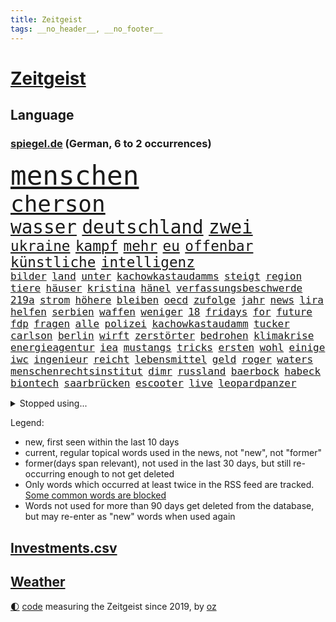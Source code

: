 ```yaml
---
title: Zeitgeist
tags: __no_header__, __no_footer__
---
```


# [Zeitgeist](https://oliz.io/zeitgeist/)

## Language

<h3><a href="https://www.spiegel.de" target="_blank">spiegel.de</a> (German, 6 to 2 occurrences)</h3>
<p style="font-family:monospace">
<span style="font-size:32pt"><a href="news_links.html#menschen" class="current">menschen</a></span>
<br>
<span style="font-size:27pt"><a href="news_links.html#cherson" class="current">cherson</a></span>
<br>
<span style="font-size:22pt"><a href="news_links.html#wasser" class="current">wasser</a></span>
<span style="font-size:22pt"><a href="news_links.html#deutschland" class="current">deutschland</a></span>
<span style="font-size:22pt"><a href="news_links.html#zwei" class="current">zwei</a></span>
<br>
<span style="font-size:17pt"><a href="news_links.html#ukraine" class="current">ukraine</a></span>
<span style="font-size:17pt"><a href="news_links.html#kampf" class="current">kampf</a></span>
<span style="font-size:17pt"><a href="news_links.html#mehr" class="current">mehr</a></span>
<span style="font-size:17pt"><a href="news_links.html#eu" class="current">eu</a></span>
<span style="font-size:17pt"><a href="news_links.html#offenbar" class="current">offenbar</a></span>
<span style="font-size:17pt"><a href="news_links.html#künstliche" class="current">künstliche</a></span>
<span style="font-size:17pt"><a href="news_links.html#intelligenz" class="current">intelligenz</a></span>
<br>
<span style="font-size:12pt"><a href="news_links.html#bilder" class="current">bilder</a></span>
<span style="font-size:12pt"><a href="news_links.html#land" class="current">land</a></span>
<span style="font-size:12pt"><a href="news_links.html#unter" class="current">unter</a></span>
<span style="font-size:12pt"><a href="news_links.html#kachowkastaudamms" class="new">kachowkastaudamms</a></span>
<span style="font-size:12pt"><a href="news_links.html#steigt" class="current">steigt</a></span>
<span style="font-size:12pt"><a href="news_links.html#region" class="current">region</a></span>
<span style="font-size:12pt"><a href="news_links.html#tiere" class="current">tiere</a></span>
<span style="font-size:12pt"><a href="news_links.html#häuser" class="current">häuser</a></span>
<span style="font-size:12pt"><a href="news_links.html#kristina" class="new">kristina</a></span>
<span style="font-size:12pt"><a href="news_links.html#hänel" class="new">hänel</a></span>
<span style="font-size:12pt"><a href="news_links.html#verfassungsbeschwerde" class="current">verfassungsbeschwerde</a></span>
<span style="font-size:12pt"><a href="news_links.html#219a" class="new">219a</a></span>
<span style="font-size:12pt"><a href="news_links.html#strom" class="current">strom</a></span>
<span style="font-size:12pt"><a href="news_links.html#höhere" class="current">höhere</a></span>
<span style="font-size:12pt"><a href="news_links.html#bleiben" class="current">bleiben</a></span>
<span style="font-size:12pt"><a href="news_links.html#oecd" class="current">oecd</a></span>
<span style="font-size:12pt"><a href="news_links.html#zufolge" class="current">zufolge</a></span>
<span style="font-size:12pt"><a href="news_links.html#jahr" class="current">jahr</a></span>
<span style="font-size:12pt"><a href="news_links.html#news" class="current">news</a></span>
<span style="font-size:12pt"><a href="news_links.html#lira" class="new">lira</a></span>
<span style="font-size:12pt"><a href="news_links.html#helfen" class="current">helfen</a></span>
<span style="font-size:12pt"><a href="news_links.html#serbien" class="current">serbien</a></span>
<span style="font-size:12pt"><a href="news_links.html#waffen" class="current">waffen</a></span>
<span style="font-size:12pt"><a href="news_links.html#weniger" class="current">weniger</a></span>
<span style="font-size:12pt"><a href="news_links.html#18" class="current">18</a></span>
<span style="font-size:12pt"><a href="news_links.html#fridays" class="current">fridays</a></span>
<span style="font-size:12pt"><a href="news_links.html#for" class="current">for</a></span>
<span style="font-size:12pt"><a href="news_links.html#future" class="current">future</a></span>
<span style="font-size:12pt"><a href="news_links.html#fdp" class="current">fdp</a></span>
<span style="font-size:12pt"><a href="news_links.html#fragen" class="current">fragen</a></span>
<span style="font-size:12pt"><a href="news_links.html#alle" class="current">alle</a></span>
<span style="font-size:12pt"><a href="news_links.html#polizei" class="current">polizei</a></span>
<span style="font-size:12pt"><a href="news_links.html#kachowkastaudamm" class="new">kachowkastaudamm</a></span>
<span style="font-size:12pt"><a href="news_links.html#tucker" class="current">tucker</a></span>
<span style="font-size:12pt"><a href="news_links.html#carlson" class="current">carlson</a></span>
<span style="font-size:12pt"><a href="news_links.html#berlin" class="current">berlin</a></span>
<span style="font-size:12pt"><a href="news_links.html#wirft" class="current">wirft</a></span>
<span style="font-size:12pt"><a href="news_links.html#zerstörter" class="new">zerstörter</a></span>
<span style="font-size:12pt"><a href="news_links.html#bedrohen" class="current">bedrohen</a></span>
<span style="font-size:12pt"><a href="news_links.html#klimakrise" class="current">klimakrise</a></span>
<span style="font-size:12pt"><a href="news_links.html#energieagentur" class="current">energieagentur</a></span>
<span style="font-size:12pt"><a href="news_links.html#iea" class="current">iea</a></span>
<span style="font-size:12pt"><a href="news_links.html#mustangs" class="new">mustangs</a></span>
<span style="font-size:12pt"><a href="news_links.html#tricks" class="current">tricks</a></span>
<span style="font-size:12pt"><a href="news_links.html#ersten" class="current">ersten</a></span>
<span style="font-size:12pt"><a href="news_links.html#wohl" class="current">wohl</a></span>
<span style="font-size:12pt"><a href="news_links.html#einige" class="current">einige</a></span>
<span style="font-size:12pt"><a href="news_links.html#iwc" class="new">iwc</a></span>
<span style="font-size:12pt"><a href="news_links.html#ingenieur" class="current">ingenieur</a></span>
<span style="font-size:12pt"><a href="news_links.html#reicht" class="current">reicht</a></span>
<span style="font-size:12pt"><a href="news_links.html#lebensmittel" class="current">lebensmittel</a></span>
<span style="font-size:12pt"><a href="news_links.html#geld" class="current">geld</a></span>
<span style="font-size:12pt"><a href="news_links.html#roger" class="current">roger</a></span>
<span style="font-size:12pt"><a href="news_links.html#waters" class="current">waters</a></span>
<span style="font-size:12pt"><a href="news_links.html#menschenrechtsinstitut" class="new">menschenrechtsinstitut</a></span>
<span style="font-size:12pt"><a href="news_links.html#dimr" class="new">dimr</a></span>
<span style="font-size:12pt"><a href="news_links.html#russland" class="current">russland</a></span>
<span style="font-size:12pt"><a href="news_links.html#baerbock" class="current">baerbock</a></span>
<span style="font-size:12pt"><a href="news_links.html#habeck" class="current">habeck</a></span>
<span style="font-size:12pt"><a href="news_links.html#biontech" class="current">biontech</a></span>
<span style="font-size:12pt"><a href="news_links.html#saarbrücken" class="current">saarbrücken</a></span>
<span style="font-size:12pt"><a href="news_links.html#escooter" class="current">escooter</a></span>
<span style="font-size:12pt"><a href="news_links.html#live" class="current">live</a></span>
<span style="font-size:12pt"><a href="news_links.html#leopardpanzer" class="current">leopardpanzer</a></span>
</p>
<details>
<summary>Stopped using...</summary>
<p class="former" style="font-size:12pt">
lieber(958) blicken(957) festnahme(957) hinaus(957) körper(957) tötete(957) versprach(957) zahlreichen(957) ausländische(956) beschimpft(956) drosten(956) tom(956) verstehen(956) eindruck(955) kurzem(955) dominiert(954) kontrolliert(954) sogenannte(954) tschechien(954) wechseln(954) bayerns(953) carsten(953) passieren(953) riss(953) standort(953) steigenden(953) tausend(953) tiktok(953) unbekannten(953) begründung(952) berichterstattung(952) elfmeter(952) historiker(952) kiel(952) landen(952) rtl(952) schicksal(952) unmut(952) vorliegt(952) alpen(951) badenwürttembergs(951) bmw(951) christine(951) david(951) engagement(951) gesunken(951) gründer(951) höchste(951) hört(951) jüngste(951) nominiert(951) bahnhof(950) gutachten(950) haftstrafe(950) times(950) verhängen(950) verändert(950) erfahren(949) falsch(949) gegenteil(949) maske(949) spdpolitiker(949) überlebte(949) elektroauto(948) gestrichen(948) lebte(948) moderne(948) rückt(948) stets(948) strengere(948) weitet(948) ermöglichen(947) mitteln(947) möglichst(947) problemen(947) schauspielerin(947) spekuliert(947) tötet(947) you(947) babys(946) infektion(946) lars(946) meist(946) 43(945) amnesty(945) kaputt(945) roman(945) sprach(945) täglich(945) umsatz(945) enthüllt(944) missbraucht(944) schaltet(944) schottland(944) verena(944) zugelassen(944) ärgert(944) ökonom(944) besuchen(943) extremen(943) freut(943) fußballprofi(943) geldstrafe(943) sinnvoll(943) tokio(943) vorsprung(943) milliarde(942) reporter(942) still(942) trafen(942) appell(941) australische(941) reiste(941) unbedingt(941) bewegen(940) i(940) körperverletzung(940) marke(940) 3000(939) ereignisse(939) kontakte(939) mieten(938) offiziellen(938) pflanzen(938) entsetzen(937) abgebrochen(935) berät(935) dran(935) genauso(934) option(934) rollt(934) analysiert(933) empfängt(933) spiegelumfrage(933) steckte(933) steffen(931) hoffnungen(930) parallelen(930) ähnlich(930) schneider(929) unzufrieden(928) damals(927) richard(926) ämter(926) landesweit(925) größere(924) projekte(924) gehörte(922) bremsen(921) nieder(919) abhängig(918) 91(914) verpasste(913) staatlichen(912) überfall(910) empfangen(908) bbc(904) startup(900) berichtete(863) räumte(847) cent(846) konfrontation(839) belästigung(826) zusammenbruch(810) kleinstadt(809) verantwortliche(796) erschoss(789) unis(767) gewalttat(762) notenbank(721) kontinent(718) felix(713) drohende(711) flohen(705) fotografen(694) belastung(691) zugestimmt(670) brücken(668) bedankt(667) gesund(658) amoklauf(656) superstars(656) komitee(654) 120(653) highlights(650) jenseits(640) hoffenheim(631) zurückziehen(630) moderner(627) kritischen(625) tabellenführer(625) universität(618) pauli(608) spiegelkorrespondent(607) telefoniert(606) vorteil(605) söders(603) großbank(593) mehrfamilienhaus(590) minus(587) bettina(586) empfehlen(584) gewachsen(576) strackzimmermann(576) magazin(572) studenten(571) ampelparteien(565) inklusive(564) fahndet(553) donbass(551) vorbereitungen(547) gesteckt(535) guterres(535) motive(529) loch(528) diskussionen(526) kretschmann(525) angekündigte(523) kriegs(523) zustimmung(523) teuerung(519) öffentlichrechtlichen(519) verteuert(515) marieagnes(513) bat(509) bundesinnenministerin(508) stuhl(500) verpflichtung(500) passierte(494) verschwinden(494) gerichte(490) wettkampf(486) buckinghampalast(479) damalige(478) afrikanischen(476) filmemacher(476) journalismus(473) tempolimit(473) geiselnahme(472) überzeugung(470) versteckte(463) reichweite(461) sitz(459) geplanter(452) don(449) first(442) pannen(442) verschwörung(442) vorab(442) sanktioniert(439) ankommt(438) nukleare(437) betrieben(436) messerangriff(429) breiten(425) invasoren(423) iranische(422) bewusst(421) prominenter(421) koch(420) modernen(420) braunschweig(416) ten(414) ergab(412) zuflucht(412) abgrund(408) erlauben(408) g20(408) talent(408) suchten(407) fußballerinnen(406) austria(396) großmutter(396) inside(396) beliebtesten(395) hammer(386) franken(384) gepäck(376) prominenten(374) würdigt(373) lösungen(369) dinner(364) einstecken(364) 80000(362) zeremonie(362) kaiserslautern(361) budapest(359) steuerzahler(359) verklagen(357) elisabeth(356) sinne(356) save(352) royale(351) oklahoma(349) 21jähriger(348) galten(348) stockholm(348) anwältin(346) andrew(344) grundschule(344) 86(342) camilla(342) massenproteste(341) update(340) mitgeteilt(339) notaufnahme(339) tempel(339) valley(339) olympischen(337) nationale(335) alzheimer(333) persönlicher(333) plädieren(333) wohnmobil(333) zuwanderung(332) verunglückten(331) angehörigen(330) bruno(328) gelöscht(328) sehe(327) finde(326) erobern(325) dokumentation(324) verspottet(324) dramatische(323) image(323) tasche(320) bruttoinlandsprodukt(319) heißer(319) us(318) erlegen(317) berlinneukölln(315) großeltern(314) davis(313) fehlenden(312) namens(312) ungerecht(312) fasst(310) legal(309) oslo(309) starkwatzinger(309) einschlag(308) jubeln(308) ähnlichen(308) aufgaben(305) umweltschützer(305) eukommissar(304) freigabe(304) klimaschützer(304) ältesten(304) scheiterten(301) etlichen(299) linien(294) scheiden(294) überlastet(294) daneben(292) diana(292) fuchs(290) nebenwirkungen(288) neukölln(288) raten(285) 25000(284) bürgergeld(284) hetze(283) hinrichtung(283) einziges(282) marvin(281) vereinbarten(280) tücken(279) raketenangriffen(278) harmlos(277) ticketpreise(276) bellingham(273) jude(273) wunderbar(272) elefanten(271) herunter(269) vergisst(265) jackson(264) verurteilter(264) angler(261) überreste(260) kündigung(259) stephan(259) durant(255) ernährung(255) kanadischen(255) zutritt(255) erzielte(254) interessierte(254) unionsfraktion(254) beschwert(253) feierten(253) roboter(253) moralische(252) freigegeben(249) durchaus(246) monika(245) johan(244) nutzern(244) informierte(243) stützt(241) beherrscht(240) wasserversorgung(240) wohnraum(240) fußballfans(239) krone(239) spiels(239) angesehen(238) caroline(238) königshaus(237) oregon(237) finanzkrise(236) beobachter(235) hessischen(235) kurswechsel(235) phoenix(235) fortschritte(234) lkwfahrer(233) schwächt(233) commerzbank(232) wählt(232) eineinhalb(231) neymar(231) verfängt(231) zimmer(229) benennen(226) houston(226) morgan(226) persönlichen(226) opel(225) eingezogen(223) grundschulen(222) männliche(222) raketenangriffe(222) tunesien(222) zielt(222) katze(219) umfassend(219) bnd(218) freundschaft(218) weltbank(218) machtlos(216) zusammengestoßen(216) abgewählt(215) koblenz(215) nordkoreas(215) hugh(212) indonesien(210) drehbücher(208) lehrkräftemangel(206) alice(204) passagieren(204) p(203) designierte(202) großereignis(202) autorinnen(201) ioc(200) tottenham(200) beantragen(199) del(199) diversität(199) ausreise(198) gwyneth(198) paltrow(198) jeremy(197) orden(197) armin(196) interessieren(195) palmer(195) sowohl(194) mitarbeitern(193) doping(192) fdpverkehrsminister(191) spion(191) kritisierten(190) milliardenverlust(190) tübingen(190) ausgemacht(187) sms(187) bowie(186) schossen(186) wohnungsnot(186) antisemitischen(185) unerlaubt(185) redet(182) schmecken(182) abbauen(180) serbische(180) usamerikanerin(180) group(177) infantino(177) wachsenden(177) lauter(174) regimekritiker(174) unterbringung(174) entzweit(172) monatelangen(172) insider(171) interviews(170) nutzerinnen(170) singen(170) aufpassen(169) hilfslieferungen(169) landesweiten(169) studio(169) gewöhnt(168) server(168) engere(167) gianni(167) klimakleber(167) gottes(166) kritikern(166) quarterback(166) güterzug(165) affen(163) vorbereitung(163) 2009(162) ungewöhnliches(162) wirklichkeit(162) jong(161) un(161) schieflage(160) supermarkt(160) ubahn(160) absolut(159) naturschützer(159) münzen(158) legten(157) tvserie(157) anstrengend(156) erwähnt(156) gekündigt(156) ausbleibende(155) hinnehmen(155) nina(155) 16jährige(154) belgier(154) kleinsten(153) munitionsbeschaffung(153) ähnlicher(152) 26jähriger(151) anzugreifen(151) bedauern(151) gerüchten(151) preisbremsen(151) fynn(150) informieren(150) kliemann(150) missbrauchte(150) trieb(150) einkaufszentrum(149) weißes(149) kandidieren(148) leblos(148) perfekten(148) autobahnbau(147) brettspiele(147) hassen(147) sprint(147) abschwächen(146) beliebter(146) euabgeordnete(146) jva(146) lockt(146) sportlerinnen(146) attentäter(145) geiseln(144) gigantische(144) heimische(144) uwe(144) kopiert(143) pionier(143) transparent(143) vergab(143) voraussetzung(143) naher(142) csupolitiker(141) feldern(141) sprengsatz(141) todesliste(141) woke(141) entgleist(140) todesursache(140) traditionellen(140) waffenhilfe(140) weinen(140) bußgeld(139) genehmigungen(139) gerüstet(139) hungern(139) schätzungsweise(139) umzug(139) veränderte(139) gelder(138) kronzeugen(138) ignorieren(137) staatsgebiet(136) afdpolitikerin(135) googles(135) kredit(135) nannte(135) opa(134) ressourcen(134) bestsellerautorin(133) emotionale(133) nachbarländern(133) vorfälle(133) üppig(133) amtsantritt(132) bibel(132) geheimnisse(132) a38(131) indizien(131) autobahnbrücke(130) passanten(130) parlamentarischen(129) geldbuße(128) normale(128) abendessen(127) aufwind(127) chinese(127) flüchtig(127) kommentierte(127) möglichem(127) verfolgten(127) aufträgen(126) geldgeber(126) bad(125) markle(125) gesichtet(124) zweck(124) hundebesitzer(123) knappheit(123) sprüche(123) süditalien(123) temperatur(123) umweltministerin(123) ertragen(122) flensburg(122) charlotte(121) nervt(121) plätzen(121) baute(120) jp(120) wayne(120) vorwerfen(118) übers(118) liebt(117) republic(117) streitereien(117) ebike(116) financial(116) isst(116) jene(116) ma(115) bundesligisten(114) entsprechenden(114) solange(114) südsudan(114) kassierte(113) zwang(113) ausweisung(112) chatbot(112) dopingfall(112) geo(112) messe(112) queensland(112) gekippt(111) verhandelte(111) baden(110) geldtransporter(110) befördert(109) eskalierte(109) verfügbar(109) antonio(108) marin(108) medienbranche(108) polizeiangaben(108) steigert(108) stieß(108) akt(107) bundesbildungsministerin(106) religiösen(106) bergab(105) deklassiert(105) lagerfeld(105) monden(105) pflegen(105) ambitionen(104) sanken(104) vermittlerrolle(104) begreifen(103) hinzugefügt(103) ländlichen(103) skulptur(103) bundesweiten(102) coronawarnapp(102) landtagswahl(102) besprechen(101) erneuerbaren(101) copa(100) vonovia(100) wahrscheinlichkeit(100) abstiegskampf(99) anzeigen(99) auffälligen(99) auszeit(99) felipe(99) kleinere(99) traurig(99) tschechische(99) antike(98) läuferinnen(98) rezensentin(98) 18000(97) gekrönt(97) neapel(97) regierungsparteien(97) erforschen(96) italienisches(96) parteiaustritt(96) seltenen(96) tarifverhandlungen(96) vierjährigen(96) wagnersöldnern(96) bestrafen(95) dramatischer(95) generalstaatsanwältin(95) schult(95) unruhe(95) 51(93) bauarbeiten(93) generäle(93) vertritt(93) siedlung(92) story(92) trier(92) verzögerung(92) fachteam(91) kürt(91) schulklassen(91) simone(91) spiegelcartoonisten(91) stange(91) stärkt(91) 35jährige(90) ausspähen(90) elch(90) gestehen(90) hausbrand(90) philippe(90) verliebt(90) college(89) desinfektionsmittel(89) leidwesen(89) säugling(89) unfallursache(89) asylverfahren(88) influencer(88) sehbehinderte(88) sprünge(88) tourist(88) berührung(87) fußballliga(87) förster(87) leerer(87) mittelfeldstar(87) notfalleinsatz(87) stasi(87) zuschüsse(87) coup(86) einzigartig(86) euren(86) freiberg(86) geschlechtsverkehr(86) klubführung(86) lieferte(86) miniatur(86) mitglieds(86) music(86) weltmeisterin(86) wertvollste(86) affären(85) metro(85) pharmakonzern(85) suns(85) taumelt(85) universum(85) achtzig(84) amtszeiten(84) befürworter(84) good(84) kontinente(84) sed(84) toll(84) tui(84) weltklasse(84) zylindrische(84) argumentation(83) aufgerüstet(83) briefkasten(83) hitzewelle(83) landesgrenzen(83) menschliche(83) reddit(83) resnikow(83) schwärmen(83) spdspitzenkandidatin(83) élysée(83) anrufe(82) epoche(82) kontrollierten(82) popsuperstar(82) ausgewiesen(81) deklassierte(81) giftige(81) leichtathletik(81) merklich(81) preisverleihung(81) schüchtern(81) spitzenkandidat(81) südostasien(81) trunkenheit(81) 75000(80) arbeitskampf(80) feiernde(80) flugobjekte(80) potenzial(80) schlappe(80) zellen(80) zugesagte(80) 1998(79) autobahnausbau(79) halbschwester(79) mehrfacher(79) rückzugsort(79) wirbelstürme(79) affleck(78) hundekot(78) insidern(78) kurznachrichten(78) randalierer(78) rührt(78) arbeitgeberverband(77) bahnübergang(77) erwecken(77) initiativen(77) konkreten(77) sofortigen(77) tarifabschluss(77) faust(76) gegnerischen(76) gestohlene(76) herbe(76) mund(76) vergnügungspark(76) wohngebiete(76) gabel(75) hildesheim(75) nairobi(75) saniert(75) zuzulassen(75) afrikanische(74) ausgelobt(74) eilig(74) eishockey(74) kantinen(74) kommendem(74) mensen(74) rio(74) schanelec(74) schulranzen(74) staatenbündnis(74) würmer(74) damaskus(73) entlohnt(73) sitzenden(73) ssc(73) athletinnen(72) blüht(72) flugplatz(72) geldquellen(72) manipulieren(72) regelt(72) slowenien(72) golfer(71) karlsruher(71) katarina(71) ostdeutschen(71) aufzeichnungen(70) dasselbe(70) ernsten(70) krankheitsbedingt(70) legalisierung(70) platzieren(70) rauer(70) schrank(70) sean(70) tabellenspitze(70) ajay(69) banga(69) friedensbewegung(69) influencerinnen(69) konkreter(69) lasst(69) missbrauchsfälle(69) pflegeversicherung(69) stahlen(69) talkshows(69) aufkommen(68) beliebtes(68) entspricht(68) neunte(68) passend(68) rahmede(68) römisches(68) spdzentrale(68) verwandeln(68) waffenmesse(68) zurückgeschickt(68) baltimore(67) erpressung(67) gewartet(67) klarem(67) schwacher(67) wirtschaftsleistung(67) 12000(66) feaser(66) industrien(66) klimagruppe(66) sheeran(66) transformation(66) verzehrverbot(66) auswärts(65) axel(65) bein(65) bock(65) date(65) it(65) leuchten(65) pistolen(65) usbundesgericht(65) altkanzler(64) verwandlung(64) wörter(64) milliardenschwere(63) sascha(63) zeug(63) gleichmäßig(62) saisonstart(62) schlussphase(62) schulweg(62) usbundesstaats(62) zerstreiten(62) bier(61) datensätze(61) fantastisch(61) kommunistische(61) scheibe(61) attraktive(60) delikatesse(60) missbrauchstaten(60) radsporttalent(60) steinzeit(60) tiberi(60) älteren(60) bezieht(59) brjansk(59) genaue(59) immobilieneigentümer(59) nahverkehrs(59) orchestra(59) sondersteuer(59) therapiesitzung(59) dieselautos(58) eishockeyprofi(58) kontrollverlust(58) messengerdienst(58) molotowcocktails(58) nora(58) rückerstattungen(58) spektakulärer(58) topstars(58) apotheke(57) ermahnt(57) goretzka(57) musikalisch(57) säule(57) aufteilung(56) bahnreisende(56) batterieantrieb(56) bestanden(56) endometriose(56) gastronomie(56) hitzerekord(56) jakob(56) kw(56) mädchenschulen(56) qualifying(56) sprengungen(56) sprintrennen(56) vermischt(56) dna(55) erschießen(55) mobil(55) nasenspray(55) terrorakt(55) verstößen(55) vertuscht(55) wehrmacht(55) fehlentscheidungen(54) gegenwind(54) kiste(54) kommandeur(54) prekär(54) siedlungen(54) statistiken(54) ungebrochen(54) vermögenswerte(54) empfänger(53) erzbischof(53) faszinierend(53) kletterten(53) periode(53) personalentscheidung(53) portal(53) wanderer(53) aktueller(52) breiter(52) tickt(52) aufwendige(51) einspruch(51) zufriedenheit(51) 44jähriger(50) hauseigentümer(50) nio(50) algenteppich(49) bundesligist(49) deutliches(49) hakenkreuze(49) infizieren(49) maja(49) nominierung(49) professionelle(49) single(49) 25jähriger(48) duschen(48) mails(48) regimegegner(48) trotzte(48) vergiftungsfälle(48) voice(48) belarussen(47) ecuadors(47) jpmorgan(47) straflager(47) vermeintlich(47) 800000(46) beschlagnahmung(46) geliehen(46) j(46) krisenbank(46) landeschef(46) ranch(46) ticket(46) 84(45) begeisterung(45) glücksfall(45) honduras(45) magazins(45) riskieren(45) unrealistisch(45) wettkämpfen(45) ärgern(45) challenges(44) prinzip(44) robin(44) spalten(44) säen(44) personenschutz(43) regenjacke(43) revolver(43) sultan(43) thron(43) unschuldig(43) atomunfall(42) elternkolumne(42) tiny(42) angeprangert(41) bankenkrise(41) bankenturbulenzen(41) birgit(41) bundestags(41) klingelt(41) menschenhandel(41) versorgungslage(41) webber(41) behaupten(40) fasten(40) schäferhund(40) usbc(40) wiederzulassung(40) augenzeugen(39) australischer(39) eigenem(39) fußballmanager(39) juwelier(39) juweliergeschäft(39) royalen(39) abschottung(38) angehalten(38) kentucky(38) lehrstück(38) miterfinder(38) national(38) schottischen(38) sturmgewehre(38) versagens(38) weltbevölkerung(38) astronomen(37) differenzen(37) eier(37) feierlichkeiten(37) flink(37) gattin(37) makel(37) referendum(37) alibabagründer(36) drohte(36) kandidatenlisten(36) monarch(36) sprengstoff(36) adhs(35) festgefahrenen(35) files(35) fundstücke(35) liberaler(35) lustiger(35) oscarpreisträgerin(35) sommerzeit(35) sorgerecht(35) wette(35) agentur(34) anthropologe(34) davidstatue(34) kontakten(34) probiert(34) sanna(34) schulleiterin(34) anonymer(33) bieter(33) bundeskriminalamts(33) erkannte(33) fläche(33) geklappt(33) kommunisten(33) uswahl(33) geldautomatensprenger(32) juror(32) kanadische(32) klimaschutzgesetzes(32) koalitionsvertrag(32) logo(32) fühle(31) nationalist(31) pflegebranche(31) senden(31) aufgeladen(30) dieselaffäre(30) gesundheitlichen(30) stuckradbarre(30) angibt(29) experiment(29) gefürchtet(29) grönland(29) homöopathie(29) tübingens(29) disneykonzern(28) drogenkonsum(28) einsturz(28) imperialismus(28) schenken(28) aufarbeiten(27) berührt(27) exministerpräsident(27) kinderärzte(27) npr(27) parkinson(27) victor(27) zunge(27) bundesstaates(26) chicago(26) funkstille(26) horrorszenario(26) mindert(26) mothers(26) sang(26) ü50(26) ’ndrangheta(26) erzwungen(25) horror(25) reichtum(25) sonnenschutz(25) umtriebe(25) verfügen(25) vormals(25) bürgerkriegs(24) herausragende(24) humanitären(24) sensationen(24) skandalbank(24) söldner(24) texanischen(24) uranus(24) anspruchsvoll(23) durcheinanderbringen(23) einfuhren(23) matt(23) schachwm(23) tanken(23) wunsiedel(23) zehnjährigen(23) abzubrechen(22) radiosender(22) sprengmeister(22) tiefstand(22) wiederholten(22) bandengewalt(21) bespitzeln(21) erschrecken(21) geldautomaten(21) kämen(21) lebenstraum(21) medikament(21) mustafa(21) plans(21) unberechenbar(21) dreist(20) gefängnisstrafen(20) netzwerke(20) todesfällen(20) tvrechte(20) vorräte(20) einfuhr(19) entzaubert(19) fußballmeisterschaft(19) jamie(19) mathias(19) spitzenkandidaten(19) zuneigung(19) mach(18) stromschlag(18) craig(17) derartigen(17) explodierte(17) monatlich(17) snooker(17) starship(17) tennisprofis(17) witt(17) brauer(16) preisgeld(16) scherzt(16) solarenergie(16) verlorenem(16) überschatten(16) delegierten(15) manipulationsskandal(15) nachbarstaaten(15) problemfall(15) umwälzen(15) vereinfacht(15) aß(14) bundesgesundheitsminister(14) louis(14) neuordnung(14) schief(14) wildblumen(14) yoga(14) andalusien(13) pflastersteine(13) schmerzmittel(13) titelseite(13) versteckt(13) aufgerollt(12) ausländer(12) champagner(12) flüchteten(12) gelyncht(12) serien(12) traurige(12) zollitsch(12) abbey(11) adler(11) barbara(11) beraterin(11) ereignis(11) feuerpause(11) heiztechnik(11) innenpolitische(11) probe(11) promille(11) trinke(11) tvmoderator(11) westminster(11)
</p>
</details>
<p>Legend:
<ul>
<li><span class="new">new</span>, first seen within the last 10 days</li>
<li><span class="current">current</span>, regular topical words used in the news, not "new", not "former"</li>
<li><span class="former">former(days span relevant)</span>, not used in the last 30 days, but still re-occurring enough to not get deleted</li>
<li>Only words which occurred at least twice in the RSS feed are tracked. <a href="language/filters.py">Some common words are blocked</a></li>
<li>Words not used for more than 90 days get deleted from the database, but may re-enter as "new" words when used again</li>
</ul>
</p>

## [Investments](investments.html)[.csv](investments.csv)

## [Weather](weather.html)

<footer>
<a href="javascript:toggleTheme()" class="nav">🌓</a>
<a href="https://github.com/ooz/zeitgeist">code</a> measuring the Zeitgeist since 2019, by <a href="https://oliz.io">oz</a>
</footer>
